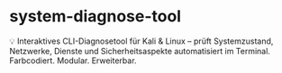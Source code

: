 # system-diagnose-tool
💡 Interaktives CLI-Diagnosetool für Kali &amp; Linux – prüft Systemzustand, Netzwerke, Dienste und Sicherheitsaspekte automatisiert im Terminal. Farbcodiert. Modular. Erweiterbar.
